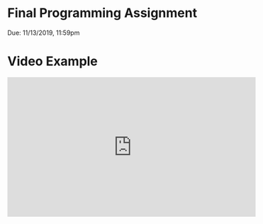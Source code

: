 # Final Programming Assignment
Due: 11/13/2019, 11:59pm

# Video Example 

<iframe width="560" height="315" src="https://www.youtube.com/embed/1Qecemx5vz8" frameborder="0" allow="accelerometer; autoplay; encrypted-media; gyroscope; picture-in-picture" allowfullscreen></iframe>


